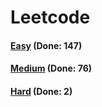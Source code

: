 # Leetcode

<h4><a href="https://github.com/lon-yang/leetcode/blob/master/docs/Easy.md">Easy</a>  (Done: 147)</h4>
<h4><a href="https://github.com/lon-yang/leetcode/blob/master/docs/Medium.md">Medium</a>  (Done: 76)</h4>
<h4><a href="https://github.com/lon-yang/leetcode/blob/master/docs/Hard.md">Hard</a>  (Done: 2)</h4>